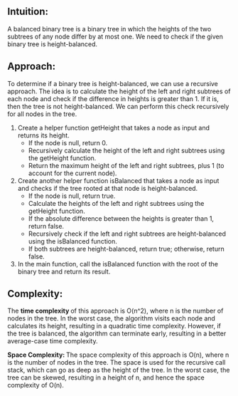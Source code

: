 ## Intuition:
A balanced binary tree is a binary tree in which the heights of the two subtrees of any node differ by at most one. We need to check if the given binary tree is height-balanced.

## Approach:
To determine if a binary tree is height-balanced, we can use a recursive approach. The idea is to calculate the height of the left and right subtrees of each node and check if the difference in heights is greater than 1. If it is, then the tree is not height-balanced. We can perform this check recursively for all nodes in the tree.


1. Create a helper function getHeight that takes a node as input and returns its height.
    - If the node is null, return 0.
    - Recursively calculate the height of the left and right subtrees using the getHeight function.
    - Return the maximum height of the left and right subtrees, plus 1 (to account for the current node).
2. Create another helper function isBalanced that takes a node as input and checks if the tree rooted at that node is height-balanced.
    - If the node is null, return true.
    - Calculate the heights of the left and right subtrees using the getHeight function.
    - If the absolute difference between the heights is greater than 1, return false.
    - Recursively check if the left and right subtrees are height-balanced using the isBalanced function.
    - If both subtrees are height-balanced, return true; otherwise, return false.
3. In the main function, call the isBalanced function with the root of the binary tree and return its result.

## Complexity:

The <b> time complexity </b> of this approach is O(n^2), where n is the number of nodes in the tree. In the worst case, the algorithm visits each node and calculates its height, resulting in a quadratic time complexity. However, if the tree is balanced, the algorithm can terminate early, resulting in a better average-case time complexity.

<b> Space Complexity: </b>
The space complexity of this approach is O(n), where n is the number of nodes in the tree. The space is used for the recursive call stack, which can go as deep as the height of the tree. In the worst case, the tree can be skewed, resulting in a height of n, and hence the space complexity of O(n).